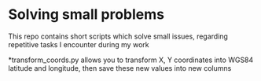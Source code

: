 # Solving small problems
This repo contains short scripts which solve small issues, regarding repetitive tasks I encounter during my work 
  
  *transform_coords.py allows you to transform X, Y coordinates into WGS84 latitude and longitude, then save these new values into new columns
